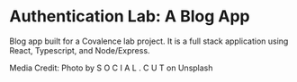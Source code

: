 # Authentication Lab: A Blog App

Blog app built for a Covalence lab project. It is a full stack application using React, Typescript, and Node/Express. 


Media Credit:
Photo by S O C I A L . C U T on Unsplash
